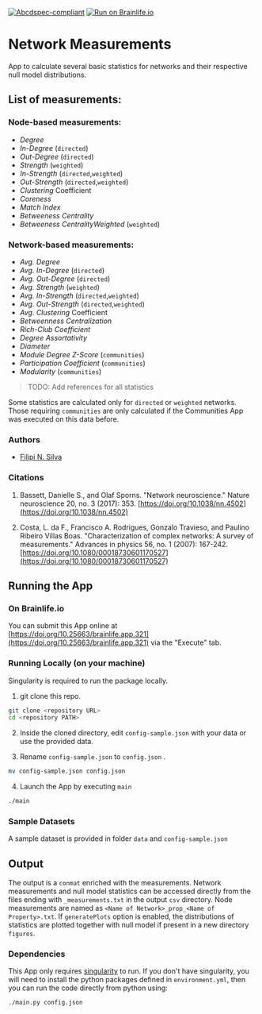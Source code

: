 [![Abcdspec-compliant](https://img.shields.io/badge/ABCD_Spec-v1.1-green.svg)](https://github.com/brain-life/abcd-spec)
[![Run on Brainlife.io](https://img.shields.io/badge/Brainlife-bl.app.1-blue.svg)](https://doi.org/10.25663/brainlife.app.321)

# Network Measurements
App to calculate several basic statistics for networks and their respective null model distributions.

## List of measurements:

### Node-based measurements:
 - *Degree*
 - *In-Degree* (`directed`)
 - *Out-Degree* (`directed`)
 - *Strength* (`weighted`)
 - *In-Strength* (`directed`,`weighted`)
 - *Out-Strength* (`directed`,`weighted`)
 - *Clustering* Coefficient
 - *Coreness*
 - *Match Index*
 - *Betweeness Centrality*
 - *Betweeness CentralityWeighted* (`weighted`)

### Network-based measurements:
 - *Avg. Degree*
 - *Avg. In-Degree* (`directed`)
 - *Avg. Out-Degree* (`directed`)
 - *Avg. Strength* (`weighted`)
 - *Avg. In-Strength* (`directed`,`weighted`)
 - *Avg. Out-Strength* (`directed`,`weighted`)
 - *Avg. Clustering* Coefficient
 - *Betweenness Centralization*
 - *Rich-Club Coefficient*
 - *Degree Assortativity*
 - *Diameter*
 - *Module Degree Z-Score* (`communities`)
 - *Participation Coefficient* (`communities`)
 - *Modularity* (`communities`)

> TODO: Add references for all statistics

Some statistics are calculated only for `directed` or `weighted` networks. Those requiring `communities` are only calculated if the Communities App was executed on this data before.


### Authors
- [Filipi N. Silva](filsilva@iu.edu)

<!-- ### Contributors
- Franco Pestilli (franpest@indiana.edu) -->

<!-- ### Funding  -->
<!-- [![NSF-BCS-1734853](https://img.shields.io/badge/NSF_BCS-1734853-blue.svg)](https://nsf.gov/awardsearch/showAward?AWD_ID=1734853) -->


### Citations

1. Bassett, Danielle S., and Olaf Sporns. "Network neuroscience." Nature neuroscience 20, no. 3 (2017): 353. [https://doi.org/10.1038/nn.4502](https://doi.org/10.1038/nn.4502)

2. Costa, L. da F., Francisco A. Rodrigues, Gonzalo Travieso, and Paulino Ribeiro Villas Boas. "Characterization of complex networks: A survey of measurements." Advances in physics 56, no. 1 (2007): 167-242.[https://doi.org/10.1080/00018730601170527](https://doi.org/10.1080/00018730601170527)

## Running the App 

### On Brainlife.io

You can submit this App online at [https://doi.org/10.25663/brainlife.app.321](https://doi.org/10.25663/brainlife.app.321) via the "Execute" tab.

### Running Locally (on your machine)
Singularity is required to run the package locally.

1. git clone this repo.

```bash
git clone <repository URL>
cd <repository PATH>
```

2. Inside the cloned directory, edit `config-sample.json` with your data or use the provided data.

3. Rename `config-sample.json` to `config.json` .

```bash
mv config-sample.json config.json
```

4. Launch the App by executing `main`

```bash
./main
```

### Sample Datasets

A sample dataset is provided in folder `data` and `config-sample.json`

## Output

The output is a `conmat` enriched with the measurements. Network measurements and null model statistics can be accessed directly from the files ending with `_measurements.txt` in the output `csv` directory. Node measurements are named as `<Name of Network>_prop_<Name of Property>.txt`. If `generatePlots` option is enabled, the distributions of statistics are plotted together with null model if present in a new directory `figures`.

<!-- #### Product.json

The secondary output of this app is `product.json`. This file allows web interfaces, DB and API calls on the results of the processing.  -->

### Dependencies

This App only requires [singularity](https://www.sylabs.io/singularity/) to run. If you don't have singularity, you will need to install the python packages defined in `environment.yml`, then you can run the code directly from python using:  

```bash
./main.py config.json
```

